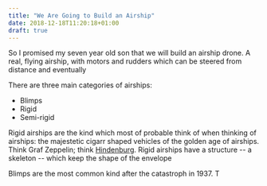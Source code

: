 ```yaml
---
title: "We Are Going to Build an Airship"
date: 2018-12-18T11:20:18+01:00
draft: true
---
```


So I promised my seven year old son that we will build an airship
drone. A real, flying airship, with motors and rudders which can be
steered from distance and eventually 

There are three main categories of airships:

- Blimps
- Rigid
- Semi-rigid

Rigid airships are the kind which most of probable think of when
thinking of airships: the majestetic cigarr shaped vehicles of the
golden age of airships. Think Graf Zeppelin; think
[Hindenburg][1]. Rigid airships have a structure -- a skeleton --
which keep the shape of the envelope

Blimps are the most common kind after the catastroph in 1937. T

[1]: https://sv.wikipedia.org/wiki/Luftskeppet_Hindenburg#/media/File:Hindenburg_burning.jpg
